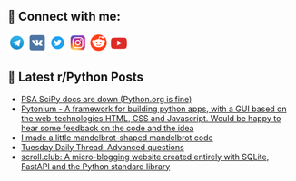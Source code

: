 ## 🔎 Connect with me:
[<img src="https://github.com/bullbesh/bullbesh/blob/main/images/Telegram.png" width="32" height="32" />](https://t.me/bullbesh)
[<img src="https://github.com/bullbesh/bullbesh/blob/main/images/VK.png" width="32" height="32" />](https://vk.com/bullbesh)
[<img src="https://github.com/bullbesh/bullbesh/blob/main/images/Twitter.png" width="32" height="32" />](https://twitter.com/bullbesh1)
[<img src="https://github.com/bullbesh/bullbesh/blob/main/images/Instagram.png" width="32" height="32" />](https://www.instagram.com/bullbesh)
[<img src="https://github.com/bullbesh/bullbesh/blob/main/images/Reddit.png" width="32" height="32" />](https://www.reddit.com/user/bullbesh)
[<img src="https://github.com/bullbesh/bullbesh/blob/main/images/YouTube.png" width="32" height="32" />](https://www.youtube.com/channel/UCtfjRs6uzgq5mfm8S06WTcg)

## 📕 Latest r/Python Posts
<!-- BLOG-POST-LIST:START -->
- [PSA SciPy docs are down &lpar;Python.org is fine&rpar;](https://www.reddit.com/r/Python/comments/yiuh83/psa_scipy_docs_are_down_pythonorg_is_fine/)
- [Pytonium - A framework for building python apps, with a GUI based on the web-technologies HTML, CSS and Javascript. Would be happy to hear some feedback on the code and the idea](https://www.reddit.com/r/Python/comments/yityxm/pytonium_a_framework_for_building_python_apps/)
- [I made a little mandelbrot-shaped mandelbrot code](https://www.reddit.com/r/Python/comments/yit4xo/i_made_a_little_mandelbrotshaped_mandelbrot_code/)
- [Tuesday Daily Thread: Advanced questions](https://www.reddit.com/r/Python/comments/yit2pp/tuesday_daily_thread_advanced_questions/)
- [scroll.club: A micro-blogging website created entirely with SQLite, FastAPI and the Python standard library](https://www.reddit.com/r/Python/comments/yisgt0/scrollclub_a_microblogging_website_created/)
<!-- BLOG-POST-LIST:END -->
